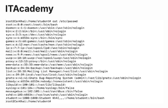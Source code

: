 # ITAcademy
![alt text](https://github.com/valikkr/ITAcademy/blob/main/task2/Screenshot%20at%20Jun%2023%2015-02-55.png "задание2")​
